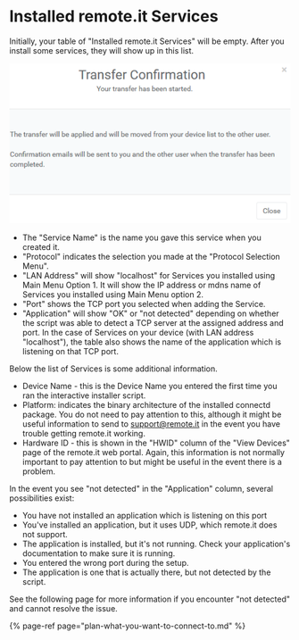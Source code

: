 # Installed remote.it Services

Initially, your table of "Installed remote.it Services" will be empty.  After you install some services, they will show up in this list.

![](../../.gitbook/assets/image%20%28187%29.png)

* The "Service Name" is the name you gave this service when you created it.
* "Protocol" indicates the selection you made at the "Protocol Selection Menu".
* "LAN Address" will show "localhost" for Services you installed using Main Menu Option 1.  It will show the IP address or mdns name of Services you installed using Main Menu option 2.
* "Port" shows the TCP port you selected when adding the Service.
* "Application" will show "OK" or "not detected" depending on whether the script was able to detect a TCP server at the assigned address and port.  In the case of Services on your device \(with LAN address "localhost"\), the table also shows the name of the application which is listening on that TCP port.

Below the list of Services is some additional information.

* Device Name - this is the Device Name you entered the first time you ran the interactive installer script.
* Platform: indicates the binary architecture of the installed connectd package.   You do not need to pay attention to this, although it might be useful information to send to support@remote.it in the event you have trouble getting remote.it working.
* Hardware ID - this is shown in the "HWID" column of the "View Devices" page of the remote.it web portal.  Again, this information is not normally important to pay attention to but might be useful in the event there is a problem.

In the event you see "not detected" in the "Application" column, several possibilities exist:

* You have not installed an application which is listening on this port
* You've installed an application, but it uses UDP, which remote.it does not support.
* The application is installed, but it's not running.  Check your application's documentation to make sure it is running.
* You entered the wrong port during the setup.
* The application is one that is actually there, but not detected by the script.

See the following page for more information if you encounter "not detected" and cannot resolve the issue.

{% page-ref page="plan-what-you-want-to-connect-to.md" %}




